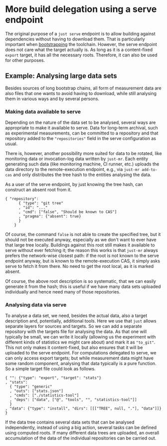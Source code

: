 # More build delegation using a serve endpoint

The original purpose of a `just serve` endpoint is to allow building
against dependencies without having to download them. That is
particularly important when [bootstrapping](https://bootstrappable.org/)
the toolchain. However, the serve endpoint does not care what the
target actually is. As long as it is a content-fixed `export` target,
it has all the necessary roots. Therefore, it can also be used for
other purposes.

## Example: Analysing large data sets

Besides sources of long bootstrap chains, all form of measurement
data are also files that one wants to avoid having to download,
while still analysing them in various ways and by several persons.

### Making data available to serve

Depending on the nature of the data set to be analysed, several ways
are appropriate to make it available to serve. Data for long-term
archival, such as experimental measurements, can be committed to a
repository and that repository added to the `"repositories"` field
in the serve configuration as usual.

There is, however, another possibility more suited for data
to be rotated, like monitoring data or invocation-log data written
by `just-mr`. Each entity generating such data (like monitoring
machine, CI runner, etc.) uploads the data directory to the
remote-execution endpoint, e.g., via `just-mr add-to-cas` and only
distributes the tree hash to the entities analysing the data.

As a user of the serve endpoint, by just knowing the tree hash,
can construct an absent root from it.

```
{ "repository":
      { "type": "git tree"
      , "id": "..."
      , "cmd": ["false", "Should be known to CAS"]
      , "pragma": {"absent": true}
      }
    }
```

Of course, the command `false` is not able to create the specified
tree, but it should not be executed anyway, especially as we don't
want to ever have that large tree locally. Buildings against this
root still makes it available to serve without ever fetching it; the
reason this works is that `just-mr` always prefers the network-wise
closest path: if the root is not known to the serve endpoint anyway,
but is known to the remote-execution CAS, it simply asks serve
to fetch it from there. No need to get the root local, as it is
marked absent.

Of course, the above root description is so systematic, that we
can easily generate it from the hash; this is useful if we have
many data sets uploaded individually and hence need many of those
repositories.

### Analysing data via serve

To analyse a data set, we need, besides the actual data, also a
target description and, potentially, additional tools. Here we use
that `just` allows separate layers for sources and targets. So we
can add a separate repository with the targets file for analysing
the data. As that one will typically be small, we can write it
locally (allowing us the experiment with different kinds of statistics
we might care about) and mark it as `"to_git"`. This not only
makes it content-fixed, but also ensures that it will be uploaded
to the serve endpoint. For computations delegated to serve, we can
only access export targets; but while measurement data might have
some random component, analysing that data typically is a pure
function. So a simple target file could look as follows.

```
{ "": {"type": "export", "target": "stats"}
, "stats":
  { "type": "generic"
  , "outs": ["stats.json"]
  , "cmds": ["./statistics-tool"]
  , "deps": ["data", ["@", "tools", "", "statistics-tool"]]
  }
, "data": {"type": "install", "dirs": [[["TREE", null, "."], "data"]]}
}
```

If the data tree contains several data sets that can be analysed independently,
instead of using a big action, several tasks can be defined using computed
roots. If many different data trees are uploaded, an overall accumulation of
the data of the individual repositories can be carried out.

